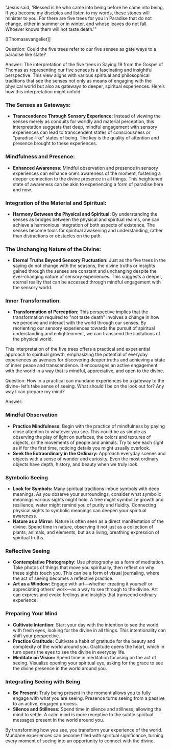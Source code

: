 "Jesus said, 'Blessed is he who came into being before he came into being. If you become my disciples and listen to my words, these stones will minister to you. For there are five trees for you in Paradise that do not change, either in summer or in winter, and whose leaves do not fall. Whoever knows them will not taste death.'"

[[Thomasevangeliet]]

Question:
Could the five trees refer to our five senses as gate ways to a paradise like state?

Answer:
The interpretation of the five trees in Saying 19 from the Gospel of Thomas as representing our five senses is a fascinating and insightful perspective. This view aligns with various spiritual and philosophical traditions that see the senses not only as means of engaging with the physical world but also as gateways to deeper, spiritual experiences. Here’s how this interpretation might unfold:

### The Senses as Gateways:

- **Transcendence Through Sensory Experience:** Instead of viewing the senses merely as conduits for worldly and material perception, this interpretation suggests that deep, mindful engagement with sensory experiences can lead to transcendent states of consciousness or "paradise-like" states of being. The key is the quality of attention and presence brought to these experiences.

### Mindfulness and Presence:

- **Enhanced Awareness:** Mindful observation and presence in sensory experiences can enhance one’s awareness of the moment, fostering a deeper connection to the divine presence in all things. This heightened state of awareness can be akin to experiencing a form of paradise here and now.

### Integration of the Material and Spiritual:

- **Harmony Between the Physical and Spiritual:** By understanding the senses as bridges between the physical and spiritual realms, one can achieve a harmonious integration of both aspects of existence. The senses become tools for spiritual awakening and understanding, rather than distractions or obstacles on the path.

### The Unchanging Nature of the Divine:

- **Eternal Truths Beyond Sensory Fluctuation:** Just as the five trees in the saying do not change with the seasons, the divine truths or insights gained through the senses are constant and unchanging despite the ever-changing nature of sensory experiences. This suggests a deeper, eternal reality that can be accessed through mindful engagement with the sensory world.

### Inner Transformation:

- **Transformation of Perception:** This perspective implies that the transformation required to "not taste death" involves a change in how we perceive and interact with the world through our senses. By reorienting our sensory experiences towards the pursuit of spiritual understanding and enlightenment, we can transcend the limitations of the physical world.

This interpretation of the five trees offers a practical and experiential approach to spiritual growth, emphasizing the potential of everyday experiences as avenues for discovering deeper truths and achieving a state of inner peace and transcendence. It encourages an active engagement with the world in a way that is mindful, appreciative, and open to the divine.

Question:
How in a practical can mundane experiences be a gateway to the divine- let’s take sense of seeing. What should I be on the look out for? Any way I can prepare my mind?

Answer:
### Mindful Observation

- **Practice Mindfulness:** Begin with the practice of mindfulness by paying close attention to whatever you see. This could be as simple as observing the play of light on surfaces, the colors and textures of objects, or the movements of people and animals. Try to see each sight as if for the first time, noticing details you might usually overlook.
- **Seek the Extraordinary in the Ordinary:** Approach everyday scenes and objects with a sense of wonder and curiosity. Even the most ordinary objects have depth, history, and beauty when we truly look.

### Symbolic Seeing

- **Look for Symbols:** Many spiritual traditions imbue symbols with deep meanings. As you observe your surroundings, consider what symbolic meanings various sights might hold. A tree might symbolize growth and resilience; water might remind you of purity and fluidity. Connecting physical sights to symbolic meanings can deepen your spiritual awareness.
- **Nature as a Mirror:** Nature is often seen as a direct manifestation of the divine. Spend time in nature, observing it not just as a collection of plants, animals, and elements, but as a living, breathing expression of spiritual truths.

### Reflective Seeing

- **Contemplative Photography:** Use photography as a form of meditation. Take photos of things that move you spiritually, then reflect on why these sights touch you. This can be a form of visual journaling, where the act of seeing becomes a reflective practice.
- **Art as a Window:** Engage with art—whether creating it yourself or appreciating others' work—as a way to see through to the divine. Art can express and evoke feelings and insights that transcend ordinary experience.

### Preparing Your Mind

- **Cultivate Intention:** Start your day with the intention to see the world with fresh eyes, looking for the divine in all things. This intentionality can shift your perspective.
- **Practice Gratitude:** Cultivate a habit of gratitude for the beauty and complexity of the world around you. Gratitude opens the heart, which in turn opens the eyes to see the divine in everyday life.
- **Meditate on Vision:** Spend time in meditation focusing on the act of seeing. Visualize opening your spiritual eye, asking for the grace to see the divine presence in the world around you.

### Integrating Seeing with Being

- **Be Present:** Truly being present in the moment allows you to fully engage with what you are seeing. Presence turns seeing from a passive to an active, engaged process.
- **Silence and Stillness:** Spend time in silence and stillness, allowing the mind to settle. A calm mind is more receptive to the subtle spiritual messages present in the world around you.

By transforming how you see, you transform your experience of the world. Mundane experiences can become filled with spiritual significance, turning every moment of seeing into an opportunity to connect with the divine.
